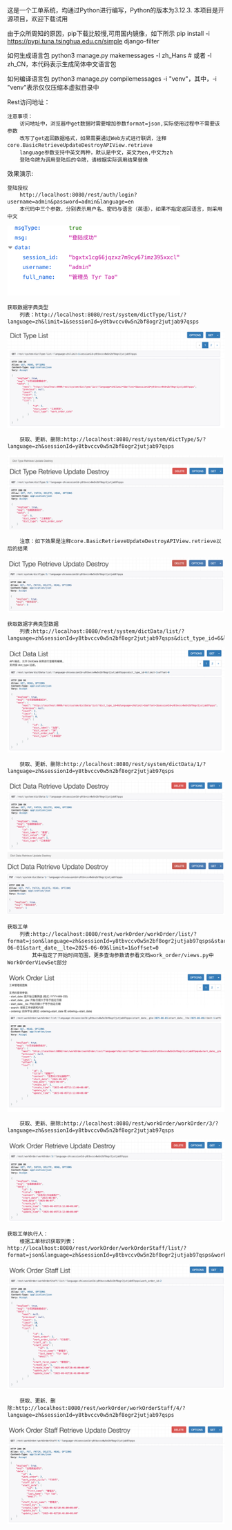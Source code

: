 这是一个工单系统，均通过Python进行编写，Python的版本为3.12.3.
本项目是开源项目，欢迎下载试用

由于众所周知的原因，pip下载比较慢,可用国内镜像，如下所示
pip install -i https://pypi.tuna.tsinghua.edu.cn/simple django-filter

如何生成语言包
python3 manage.py makemessages -l zh_Hans  # 或者 -l zh_CN，本代码表示生成简体中文语言包

如何编译语言包
python3 manage.py compilemessages  -i "venv"，其中，-i "venv"表示仅仅压缩本虚拟目录中

Rest访问地址：

    注意事项：
        访问地址中，浏览器中get数据时需要增加参数format=json,实际使用过程中不需要该参数
        改写了get返回数据格式，如果需要通过Web方式进行联调，注释core.BasicRetrieveUpdateDestroyAPIView.retrieve
        language参数支持中英文两种，默认是中文，英文为en,中文为zh
        登陆令牌为调用登陆后的令牌，请根据实际调用结果替换
    
效果演示:

    登陆授权
        http://localhost:8080/rest/auth/login?username=admin&password=admin&language=en
        本代码中三个参数，分别表示用户名、密码与语言（英语），如果不指定返回语言，则采用中文

<img src="./images/rest_login.png" width="400" />

    获取数据字典类型
        列表：http://localhost:8080/rest/system/dictType/list/?language=zh&limit=1&sessionId=y8tbvccv0w5n2bf8ogr2jutjab97qsps
<img src="images/rest_dict_type.png" />

        获取、更新、删除:http://localhost:8080/rest/system/dictType/5/?language=zh&sessionId=y8tbvccv0w5n2bf8ogr2jutjab97qsps
<img src="images/rest_dict_type_retrieve_update_destroy.png" />

        注意：如下效果是注释core.BasicRetrieveUpdateDestroyAPIView.retrieve以后的结果
<img src="images/rest_dict_type_update_result.png" />

    获取数据字典类型数据
        列表:http://localhost:8080/rest/system/dictData/list/?language=zh&sessionId=y8tbvccv0w5n2bf8ogr2jutjab97qsps&dict_type_id=6&limit=1&offset=0
<img src="images/rest_dict_data.png" />

        获取、更新、删除:http://localhost:8080/rest/system/dictData/1/?language=zh&sessionId=y8tbvccv0w5n2bf8ogr2jutjab97qsps
<img src="images/rest_dict_data_retrieve_update_destroy.png" />
<img src="images/rest_dict_data_update_result.png" />

    获取工单
        列表:http://localhost:8080/rest/workOrder/workOrder/list/?format=json&language=zh&sessionId=y8tbvccv0w5n2bf8ogr2jutjab97qsps&start_date__gte=2025-06-01&start_date__lte=2025-06-09&limit=1&offset=0
            其中指定了开始时间范围，更多查询参数请参看文档work_order/views.py中WorkOrderViewSet部分
<img src="images/rest_work_order.png" />

        获取、更新、删除:http://localhost:8080/rest/workOrder/workOrder/3/?language=zh&sessionId=y8tbvccv0w5n2bf8ogr2jutjab97qsps
<img src="images/rest_work_order_retrieve_update_destroy.png" />
        
    获取工单执行人：
        根据工单标识获取列表：http://localhost:8080/rest/workOrder/workOrderStaff/list/?format=json&language=zh&sessionId=y8tbvccv0w5n2bf8ogr2jutjab97qsps&work_order_id=2
<img src="images/rest_work_order_staff.png" />

        获取、更新、删除:http://localhost:8080/rest/workOrder/workOrderStaff/4/?language=zh&sessionId=y8tbvccv0w5n2bf8ogr2jutjab97qsps
<img src="images/rest_work_order_staff_retrieve_update_destroy.png" />